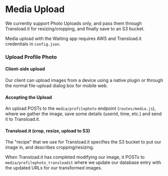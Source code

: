 # Media Upload

We currently support Photo Uploads only, and pass them through Transload.it for resizing/cropping, and finally save to an S3 bucket. 

Media upload with the Waiting app requires AWS and Transload.it credentials in `config.json`. 

### Upload Profile Photo 

#### Client-side upload 

Our client can upload images from a device using a native plugin or through the normal file-upload dialog box for mobile web. 

#### Accepting the Upload 

An upload POSTs to the `media/profilephoto` endpoint (`routes/media.js`), where we gather the image, save some details (userid, time, etc.) and send it to Transload.it. 

#### Transload.it (crop, resize, upload to S3) 

The "recipe" that we use for Transload.it specifies the S3 bucket to put our image in, and describes cropping/resizing. 

When Transload.it has completed modifying our image, it POSTs to `media/profilephoto_transloadit` where we update our database entry with the updated URLs for our transformed images. 